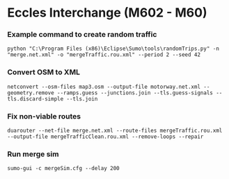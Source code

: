 # Eccles Interchange (M602 - M60)


### Example command to create random traffic
```
python "C:\Program Files (x86)\Eclipse\Sumo\tools\randomTrips.py" -n "merge.net.xml" -o "mergeTraffic.rou.xml" --period 2 --seed 42
```

### Convert OSM to XML
```
netconvert --osm-files map3.osm --output-file motorway.net.xml --geometry.remove --ramps.guess --junctions.join --tls.guess-signals --tls.discard-simple --tls.join
```

### Fix non-viable routes

```
duarouter --net-file merge.net.xml --route-files mergeTraffic.rou.xml --output-file mergeTrafficClean.rou.xml --remove-loops --repair
```

### Run merge sim 
```
sumo-gui -c mergeSim.cfg --delay 200
```